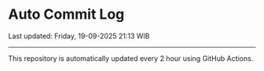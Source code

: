 # Auto Commit Log

Last updated: Friday, 19-09-2025 21:13 WIB

---

This repository is automatically updated every 2 hour using GitHub Actions.
